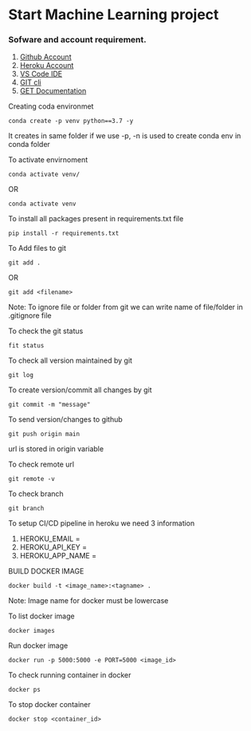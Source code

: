 # Start Machine Learning project

### Sofware and account requirement.

1. [Github Account](https://github.com)
2. [Heroku Account](https://dashboard.heroku.com/login)
3. [VS Code IDE](https://code.visualstudio.com/download)
4. [GIT cli](https://git-scm.com/downloads)
5. [GET Documentation](https://git-scm.com/docs/gittutorial)

Creating coda environmet
```
conda create -p venv python==3.7 -y
```
It creates in same folder if we use -p, -n is used to create conda env in conda folder

To activate envirnoment
```
conda activate venv/
```
OR
```
conda activate venv
```
To install all packages present in requirements.txt file

```
pip install -r requirements.txt
```

To Add files to git

```
git add .
```

OR

```
git add <filename>
```

Note: To ignore file or folder from git we can write name of file/folder in .gitignore file

To check the git status
```
fit status
```

To check all version maintained by git

```
git log
```

To create version/commit all changes by git

```
git commit -m "message"
```

To send version/changes to github
```
git push origin main
```
url is stored in origin variable

To check remote url 

```
git remote -v
```

To check branch

```
git branch
```

To setup CI/CD pipeline in heroku we need 3 information

1. HEROKU_EMAIL = 
2. HEROKU_API_KEY = 
3. HEROKU_APP_NAME = 

BUILD DOCKER IMAGE

```
docker build -t <image_name>:<tagname> .
```

Note: Image name for docker must be lowercase

To list docker image
```
docker images
```

Run docker image
```
docker run -p 5000:5000 -e PORT=5000 <image_id>
```
To check running container in docker 

```
docker ps
```
To stop docker container

```
docker stop <container_id>
```